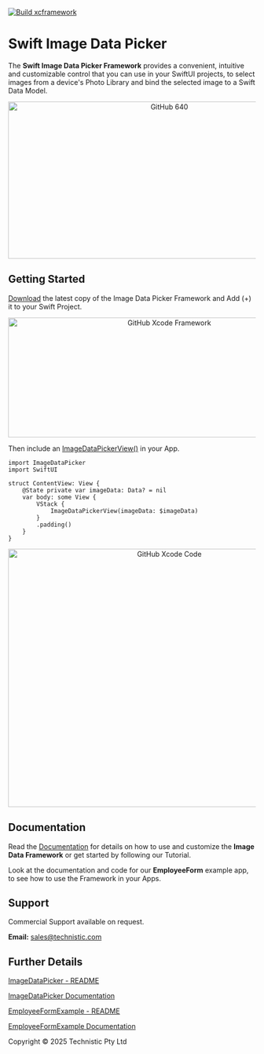 [![Build xcframework](https://github.com/Technistic/ImageDataPicker/actions/workflows/build-xcframework.yaml/badge.svg?branch=alpha_v0.0.2)](https://github.com/Technistic/ImageDataPicker/actions/workflows/build-xcframework.yaml)

# Swift Image Data Picker

The **Swift Image Data Picker Framework** provides a convenient, intuitive and customizable control that you can use in your SwiftUI projects, to select images from a device's Photo Library and bind the selected image to a Swift Data Model.

<p align="center">
<img width="640" height="320" alt="GitHub 640" src="https://github.com/user-attachments/assets/b36f3d25-3681-4197-8ad6-9b24382a0761" />
</p>

## Getting Started

[Download](https://github.com/Technistic/ImageDataPicker/releases) the latest copy of the Image Data Picker Framework and Add (+) it to your Swift Project.

<p align="center">
<img width="640" height="244" alt="GitHub Xcode Framework" src="https://github.com/user-attachments/assets/cb41a35c-7862-457c-a6e0-46c30397c630" />
</p>

Then include an [ImageDataPickerView()](https://technistic.github.io/ImageDataPicker/imagedatapicker/documentation/imagedatapicker/imagedatapickerview) in your App.

```
import ImageDataPicker
import SwiftUI

struct ContentView: View {
    @State private var imageData: Data? = nil
    var body: some View {
        VStack {
            ImageDataPickerView(imageData: $imageData)
        }
        .padding()
    }
}
```

<p align="center">
<img width="640" height="526" alt="GitHub Xcode Code" src="https://github.com/user-attachments/assets/80e65e6b-80d0-44a0-acdf-964879d4fbd8" />
</p>

## Documentation

Read the [Documentation](https://technistic.github.io/ImageDataPicker/imagedatapicker/documentation/imagedatapicker) for details on how to use and customize the **Image Data Framework** or get started by following our Tutorial.

Look at the documentation and code for our **EmployeeForm** example app, to see how to use the Framework in your Apps.

## Support

Commercial Support available on request. 

**Email:** <a href="mailto:sales\@technistic.com">sales\@technistic.com</a>


## Further Details

[ImageDataPicker - README](ImageDataPicker/README.md)

[ImageDataPicker Documentation](https://technistic.github.io/ImageDataPicker/imagedatapicker/documentation/imagedatapicker)

[EmployeeFormExample - README](EmployeeFormExample/README.md)

[EmployeeFormExample Documentation](https://technistic.github.io/ImageDataPicker/employeeformexample/documentation/employeeformexample)

Copyright &copy; 2025 Technistic Pty Ltd
